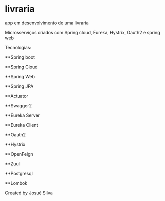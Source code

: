 # livraria
app em desenvolvimento de uma livraria

Microsserviços criados com Spring cloud, Eureka, Hystrix, Oauth2 e spring web

Tecnologias:

**Spring boot

**Spring Cloud

**Spring Web

**Spring JPA

**Actuator

**Swagger2

**Eureka Server

**Eureka Client

**Oauth2

**Hystrix

**OpenFeign

**Zuul

**Postgresql

**Lombok

Created by Josué Silva
